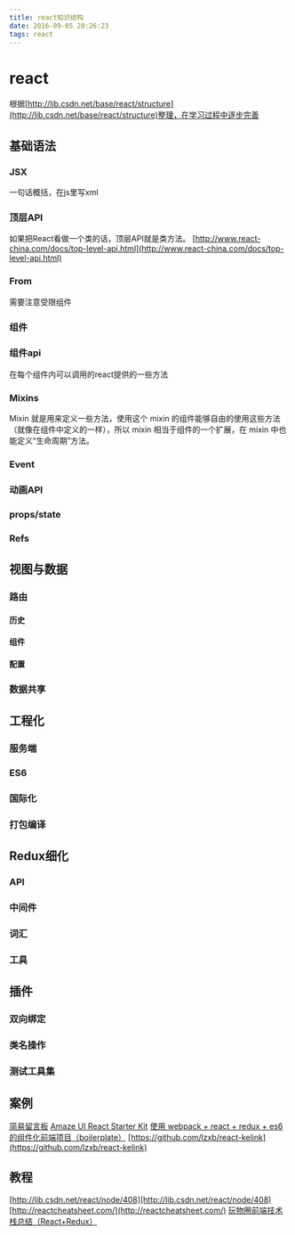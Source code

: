 ```yaml
---
title: react知识结构
date: 2016-09-05 20:26:23
tags: react
---
```

# react
根据[http://lib.csdn.net/base/react/structure](http://lib.csdn.net/base/react/structure)整理，在学习过程中逐步完善
## 基础语法
### JSX
一句话概括，在js里写xml
### 顶层API
如果把React看做一个类的话，顶层API就是类方法。
[http://www.react-china.com/docs/top-level-api.html](http://www.react-china.com/docs/top-level-api.html)
### From
需要注意受限组件
### 组件
<!--more-->
### 组件api
在每个组件内可以调用的react提供的一些方法
### Mixins
Mixin 就是用来定义一些方法，使用这个 mixin 的组件能够自由的使用这些方法（就像在组件中定义的一样），所以 mixin 相当于组件的一个扩展，在 mixin 中也能定义“生命周期”方法。

### Event
### 动画API
### props/state
### Refs
## 视图与数据
### 路由
#### 历史
#### 组件
#### 配置
### 数据共享

## 工程化
### 服务端
### ES6
### 国际化
### 打包编译
## Redux细化
### API
### 中间件
### 词汇
### 工具
## 插件
### 双向绑定
### 类名操作
### 测试工具集
## 案例
[简易留言板](https://github.com/kenberkeley/react-demo)
[Amaze UI React Starter Kit](https://github.com/amazeui/react-starter-kit)
[使用 webpack + react + redux + es6 的组件化前端项目（boilerplate）](https://github.com/xiaoyann/webpack-react-redux-es6-boilerplate)
[https://github.com/lzxb/react-kelink](https://github.com/lzxb/react-kelink)
## 教程
[http://lib.csdn.net/react/node/408](http://lib.csdn.net/react/node/408)
[http://reactcheatsheet.com/](http://reactcheatsheet.com/)
[玩物圈前端技术栈总结（React+Redux）](https://segmentfault.com/a/1190000004660725)
